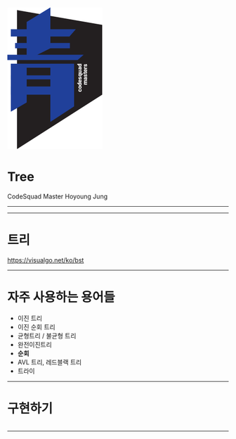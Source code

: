 # ![70%](images/img_blue.png)
# Tree
CodeSquad Master
Hoyoung Jung

---
<!-- page_number: true -->
---
# 트리 
https://visualgo.net/ko/bst

---
# 자주 사용하는 용어들
- 이진 트리
- 이진 순회 트리 
- 균형트리 / 불균형 트리
- 완전이진트리 
- **순회**
- AVL 트리, 레드블랙 트리 
- 트라이

---
# 구현하기 
```
```
---
# 